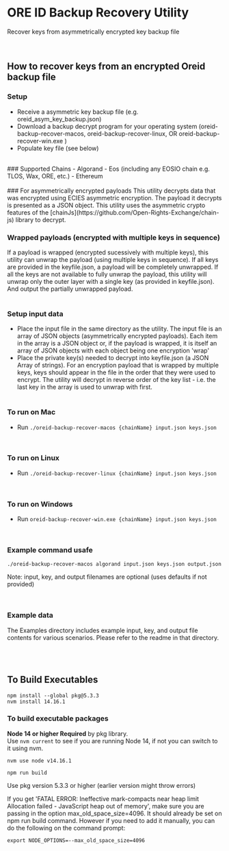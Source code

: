 # ORE ID Backup Recovery Utility
Recover keys from asymmetrically encrypted key backup file

<br>

## How to recover keys from an encrypted Oreid backup file

### Setup
- Receive a asymmetric key backup file (e.g. oreid_asym_key_backup.json)
- Download a backup decrypt program for your operating system (oreid-backup-recover-macos, oreid-backup-recover-linux, OR oreid-backup-recover-win.exe )
- Populate key file (see below)
<br>
### Supported Chains
- Algorand
- Eos (including any EOSIO chain e.g. TLOS, Wax, ORE, etc.)
- Ethereum
<br><br>
### For asymmetrically encrypted payloads
This utility decrypts data that was encrypted using ECIES asymmetric encryption. The payload it decrypts is presented as a JSON object. This utility uses the asymmetric crypto features of the [chainJs](https://github.com/Open-Rights-Exchange/chain-js) library to decrypt.

<br>

### Wrapped payloads (encrypted with multiple keys in sequence)
If a payload is wrapped (encrypted sucessively with multiple keys), this utility can unwrap the payload (using multiple keys in sequence). If all keys are provided in the keyfile.json, a payload will be completely unwrapped. If all the keys are not available to fully unwrap the payload, this utility will unwrap only the outer layer with a single key (as provided in keyfile.json). And output the partially unwrapped payload.
<br><br>
### Setup input data
- Place the input file in the same directory as the utility. The input file is an array of JSON objects (asymmetrically encrypted payloads). Each item in the array is a JSON object or, if the payload is wrapped, it is itself an array of JSON objects with each object being one encryption 'wrap'
- Place the private key(s) needed to decrypt into keyfile.json (a JSON Array of strings). For an encryption payload that is wrapped by multiple keys, keys should appear in the file in the order that they were used to encrypt. The utility will decrypt in reverse order of the key list - i.e. the last key in the array is used to unwrap with first.
<br><br>

### To run on Mac
- Run ```./oreid-backup-recover-macos {chainName} input.json keys.json```
<br>

### To run on Linux
- Run ```./oreid-backup-recover-linux {chainName} input.json keys.json```
<br>

### To run on Windows
- Run ```oreid-backup-recover-win.exe {chainName} input.json keys.json```

<br>

### Example command usafe
```./oreid-backup-recover-macos algorand input.json keys.json output.json```

Note: input, key, and output filenames are optional (uses defaults if not provided)

<br>

### Example data

The Examples directory includes example input, key, and output file contents for various scenarios. Please refer to the readme in that directory.

<br><br>

## To Build Executables

```
npm install --global pkg@5.3.3
nvm install 14.16.1
```

### To build executable packages

**Node 14 or higher Required** by pkg library.<br>
Use ```nvm current``` to see if you are running Node 14, if not you can switch to it using nvm.

```
nvm use node v14.16.1
```

```
npm run build
```

Use pkg version 5.3.3 or higher (earlier version might throw errors)

If you get 'FATAL ERROR: Ineffective mark-compacts near heap limit Allocation failed - JavaScript heap out of memory', make sure you are passing in the option max_old_space_size=4096. It should already be set on npm run build command. However if you need to add it manually, you can do the following on the command prompt:

```export NODE_OPTIONS=--max_old_space_size=4096```

